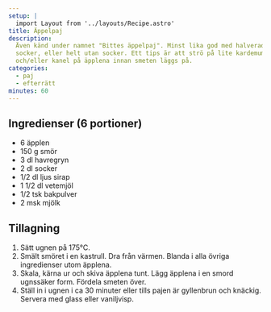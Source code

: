 ```yaml
---
setup: |
  import Layout from '../layouts/Recipe.astro'
title: Äppelpaj
description:
  Även känd under namnet "Bittes äppelpaj". Minst lika god med halverad mängd
  socker, eller helt utan socker. Ett tips är att strö på lite kardemumma
  och/eller kanel på äpplena innan smeten läggs på.
categories:
  - paj
  - efterrätt
minutes: 60
---
```


## Ingredienser (6 portioner)

- 6 äpplen
- 150 g smör
- 3 dl havregryn
- 2 dl socker
- 1/2 dl ljus sirap
- 1 1/2 dl vetemjöl
- 1/2 tsk bakpulver
- 2 msk mjölk

## Tillagning

1. Sätt ugnen på 175°C.
1. Smält smöret i en kastrull. Dra från värmen. Blanda i alla övriga
   ingredienser utom äpplena.
1. Skala, kärna ur och skiva äpplena tunt. Lägg äpplena i en smord ugnssäker
   form. Fördela smeten över.
1. Ställ in i ugnen i ca 30 minuter eller tills pajen är gyllenbrun och knäckig.
   Servera med glass eller vaniljvisp.
